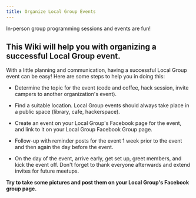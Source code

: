 ```yaml
---
title: Organize Local Group Events
---
```

In-person group programming sessions and events are fun!

## This Wiki will help you with organizing a successful Local Group event.

With a little planning and communication, having a successful Local Group event can be easy! Here are some steps to help you in doing this:

*   Determine the topic for the event (code and coffee, hack session, invite campers to another organization's event).

*   Find a suitable location. Local Group events should always take place in a public space (library, cafe, hackerspace).

*   Create an event on your Local Group's Facebook page for the event, and link to it on your Local Group Facebook Group page.

*   Follow-up with reminder posts for the event 1 week prior to the event and then again the day before the event.

*   On the day of the event, arrive early, get set up, greet members, and kick the event off. Don't forget to thank everyone afterwards and extend invites for future meetups.

**Try to take some pictures and post them on your Local Group's Facebook group page.**